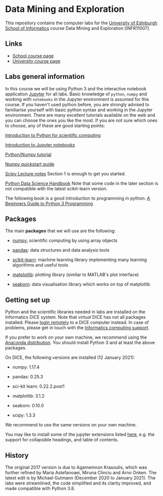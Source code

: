 # Data Mining and Exploration

This repository contains the computer labs for the [University of
Edinburgh](http://www.ed.ac.uk/) [School of
Informatics](http://www.ed.ac.uk/informatics/) course Data Mining and
Exploration [INFR11007].

## Links
  * [School course page](https://www.inf.ed.ac.uk/teaching/courses/dme/)
  * [University course page](http://www.drps.ed.ac.uk/20-21/dpt/cxinfr11007.htm)

## Labs general information

In this course we will be using Python 3 and the interactive notebook
application [Jupyter](http://jupyter.readthedocs.io/) for all
labs. Basic knowledge of `python`, `numpy` and working with
`notebooks` in the Jupyter environment is assumed for this course. If
you haven't used python before, you are strongly advised to
familiarise yourself with basic python syntax and working in the
Jupyter environment. There are many excellent tutorials available on
the web and you can choose the ones you like the most. If you are not
sure which ones to choose, any of these are good starting points:

[Introduction to Python for scientific computing](http://bebi103.caltech.edu/2015/tutorials/t1a_intro_to_python.html)

[Introduction to Jupyter notebooks](http://bebi103.caltech.edu/2015/tutorials/t0b_intro_to_jupyter_notebooks.html)

[Python/Numpy tutorial](http://cs231n.github.io/python-numpy-tutorial/#python)

[Numpy quickstart guide](https://numpy.org/doc/stable/user/quickstart.html)

[Scipy Lecture notes](https://scipy-lectures.org/) Section 1 is enough to get you started.

[Python Data Science Handbook](https://jakevdp.github.io/PythonDataScienceHandbook/index.html) Note that some code in the later section is not compatible with the latest scikit-learn version.

The following book is a good introduction to programming in python:
[A Beginners Guide to Python 3 Programming](https://discovered.ed.ac.uk/permalink/f/1njkql8/44UOE_ALMA51223030140002466)


## Packages 

The main **packages** that we will use are the following:
* [numpy:](http://www.numpy.org/) scientific computing by using array objects

* [pandas](http://pandas.pydata.org/): data structures and data analysis tools

* [scikit-learn](http://scikit-learn.org/stable/): machine learning library implementing many learning algorithms and useful tools

* [matplotlib](http://matplotlib.org/): plotting library (similar to MATLAB's plot interface)

* [seaborn](https://seaborn.github.io/index.html): data visualisation library which works on top of matplotlib

## Getting set up
Python and the scientific libraries needed in labs are installed on
the Informatics DICE system. Note that _virtual_ DICE has not all
packages installed. Please [login
remotely](http://computing.help.inf.ed.ac.uk/new-taught-students) to a
DICE computer instead. In case of problems, please get in touch with
the [Informatics computing
support](http://www.inf.ed.ac.uk/systems/support/form/). 

If you prefer to work on your own machine, we recommend using the
[Anaconda distribution](https://www.anaconda.com/distribution/). You
should install Python 3 and at least the above packages.

On DICE, the following versions are installed (12 January 2021):

* numpy:          1.17.4

* pandas:         0.25.3

* sci-kit learn:  0.22.2.post1

* matplotlib:     3.1.2

* seaborn:        0.10.0

* scipy:          1.3.3 

We recommend to use the same versions on your own machine.

You may like to install some of the jupyter extensions listed
[here](https://towardsdatascience.com/jupyter-notebook-extensions-517fa69d2231),
e.g. the support for collapsible headings, and table of contents.

## History
The original 2017 version is due to Agamemnon Krasoulis, which was
further refined by Maria Astefanoaei, Miruna Clinciu and Arno
Onken. The latest edit is by Michael Gutmann (December 2020 to January
2021). The labs were streamlined, the code simplified and its clarity
improved, and made compatible with Python 3.8.
